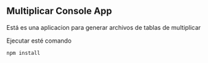 ## Multiplicar Console App

Está es una aplicacion para generar archivos de tablas de 
multiplicar

Ejecutar esté comando

```
npm install
```
